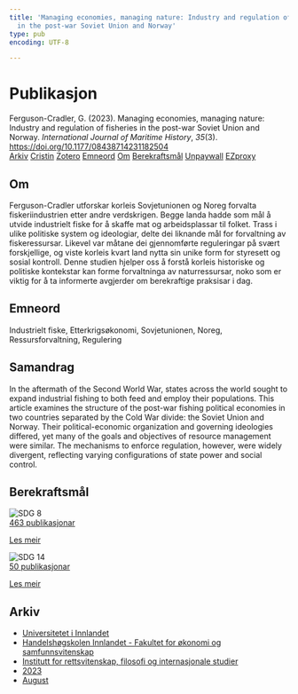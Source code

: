 ```yaml
---
title: 'Managing economies, managing nature: Industry and regulation of fisheries
  in the post-war Soviet Union and Norway'
type: pub
encoding: UTF-8

---
```

<h1>Publikasjon</h1>
<article id="csl-bib-container-CTGAD33K" class="csl-bib-container">
  <div class="csl-bib-body"> <div class="csl-entry">Ferguson-Cradler, G. (2023). Managing economies, managing nature: Industry and regulation of fisheries in the post-war Soviet Union and Norway. <i>International Journal of Maritime History</i>, <i>35</i>(3). <a href="https://doi.org/10.1177/08438714231182504">https://doi.org/10.1177/08438714231182504</a></div> </div>
  <div class="csl-bib-buttons">
    <a href="#taxonomy-article-CTGAD33K" alt="archive" class="csl-bib-button">Arkiv</a>
    <a href="https://app.cristin.no/results/show.jsf?id=2169094" alt="Cristin" class="csl-bib-button">Cristin</a>
    <a href="http://zotero.org/groups/5881554/items/CTGAD33K" alt="Zotero" class="csl-bib-button">Zotero</a>
    <a href="#keywords-article-CTGAD33K" alt="keywords" class="csl-bib-button">Emneord</a>
    <a href="#about-article-CTGAD33K" alt="about_pub" class="csl-bib-button">Om</a>
    <a href="#sdg-article-CTGAD33K" alt="sdg" class="csl-bib-button">Berekraftsmål</a>
    <a href="https://journals.sagepub.com/doi/pdf/10.1177/08438714231182504" alt="Unpaywall" class="csl-bib-button">Unpaywall</a>
    <a href="https://journals.sagepub.com/doi/pdf/10.1177/08438714231182504" alt="EZproxy" class="csl-bib-button">EZproxy</a>
  </div>
  <div id="csl-bib-meta-container-CTGAD33K"></div>
</article>
<div id="csl-bib-meta-CTGAD33K" class="csl-bib-meta">
  <article id="about-article-CTGAD33K" class="about_pub-article">
    <h1>Om</h1>
    Ferguson-Cradler utforskar korleis Sovjetunionen og Noreg forvalta fiskeriindustrien etter andre verdskrigen. Begge landa hadde som mål å utvide industrielt fiske for å skaffe mat og arbeidsplassar til folket. Trass i ulike politiske system og ideologiar, delte dei liknande mål for forvaltning av fiskeressursar. Likevel var måtane dei gjennomførte reguleringar på svært forskjellige, og viste korleis kvart land nytta sin unike form for styresett og sosial kontroll. Denne studien hjelper oss å forstå korleis historiske og politiske kontekstar kan forme forvaltninga av naturressursar, noko som er viktig for å ta informerte avgjerder om berekraftige praksisar i dag.
  </article>
  <article id="keywords-article-CTGAD33K" class="keywords-article">
    <h1>Emneord</h1>
    Industrielt fiske, Etterkrigsøkonomi, Sovjetunionen, Noreg, Ressursforvaltning, Regulering
  </article>
  <article id="abstract-article-CTGAD33K" class="abstract-article">
    <h1>Samandrag</h1>
    In the aftermath of the Second World War, states across the world sought to expand industrial fishing to both feed and employ their populations. This article examines the structure of the post-war fishing political economies in two countries separated by the Cold War divide: the Soviet Union and Norway. Their political-economic organization and governing ideologies differed, yet many of the goals and objectives of resource management were similar. The mechanisms to enforce regulation, however, were widely divergent, reflecting varying configurations of state power and social control.
  </article>
  <article id="sdg-article-CTGAD33K" class="sdg-article">
    <h1>Berekraftsmål</h1>
    <div class="sdg-container"><div id="sdg8" class="sdg">
        <img src="{{< params subfolder >}}images/sdg/sdg08_nn.png" class="image" alt="SDG 8">
        <div class="sdg-overlay">
          <a href="{{< params subfolder >}}nn/archive/?sdg=8#archive" class="sdg-publication-count"><span>463</span> publikasjonar</a>
          <p><a href="https://fn.no/om-fn/fns-baerekraftsmaal/anstendig-arbeid-og-oekonomisk-vekst?lang=nno-NO" class="sdg-read-more">Les meir</a></p>
        </div>
      </div> <div id="sdg14" class="sdg">
        <img src="{{< params subfolder >}}images/sdg/sdg14_nn.png" class="image" alt="SDG 14">
        <div class="sdg-overlay">
          <a href="{{< params subfolder >}}nn/archive/?sdg=14#archive" class="sdg-publication-count"><span>50</span> publikasjonar</a>
          <p><a href="https://fn.no/om-fn/fns-baerekraftsmaal/livet-i-havet?lang=nno-NO" class="sdg-read-more">Les meir</a></p>
        </div>
      </div></div>
  </article>
  <article id="taxonomy-article-CTGAD33K" class="taxonomy-article">
    <h1>Arkiv</h1>
    <ul>
      <li><a href="{{< params subfolder >}}nn/archive/?key=3DCRN523">Universitetet i Innlandet</a></li>
      <li><a href="{{< params subfolder >}}nn/archive/?key=DU8Q9LN9">Handelshøgskolen Innlandet - Fakultet for økonomi og samfunnsvitenskap</a></li>
      <li><a href="{{< params subfolder >}}nn/archive/?key=ITYAG68H">Institutt for rettsvitenskap, filosofi og internasjonale studier</a></li>
      <li><a href="{{< params subfolder >}}nn/archive/?key=8Y35X54R">2023</a></li>
      <li><a href="{{< params subfolder >}}nn/archive/?key=DBBADEV7">August</a></li>
    </ul>
  </article>
</div>

